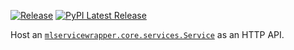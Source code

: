 
[![Release](https://github.com/ml-service-wrapper/ml-service-wrapper-host-http/workflows/Create%20Release/badge.svg)](https://github.com/ml-service-wrapper/ml-service-wrapper-host-http/releases/latest)
[![PyPI Latest Release](https://img.shields.io/pypi/v/mlservicewrapper-host-http.svg)](https://pypi.org/project/mlservicewrapper-host-http/)

Host an [`mlservicewrapper.core.services.Service`](https://github.com/ml-service-wrapper/ml-service-wrapper-core) as an HTTP API.

